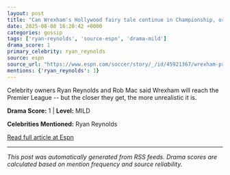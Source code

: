 ```yaml
---
layout: post
title: "Can Wrexham's Hollywood fairy tale continue in Championship, or is rude awakening ahead?"""
date: 2025-08-08 16:20:42 +0000
categories: gossip
tags: ['ryan-reynolds', 'source-espn', 'drama-mild']
drama_score: 1
primary_celebrity: ryan_reynolds
source: espn
source_url: "https://www.espn.com/soccer/story/_/id/45921367/wrexham-premier-league-promotion-championship-relegation-ryan-reynolds-rob-mac"""
mentions: {'ryan_reynolds': 1}
---
```


Celebrity owners Ryan Reynolds and Rob Mac said Wrexham will reach the Premier League -- but the closer they get, the more unrealistic it is.

**Drama Score:** 1 | **Level:** MILD

**Celebrities Mentioned:** Ryan Reynolds

[Read full article at Espn](https://www.espn.com/soccer/story/_/id/45921367/wrexham-premier-league-promotion-championship-relegation-ryan-reynolds-rob-mac)

---
*This post was automatically generated from RSS feeds. Drama scores are calculated based on mention frequency and source reliability.*
